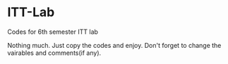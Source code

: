 # ITT-Lab
Codes for 6th semester ITT lab

Nothing much. Just copy the codes and enjoy.
Don't forget to change the vairables and comments(if any).
